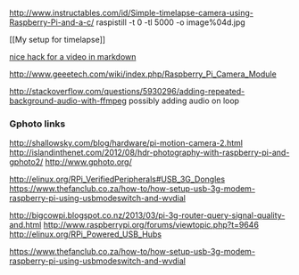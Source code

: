 http://www.instructables.com/id/Simple-timelapse-camera-using-Raspberry-Pi-and-a-c/
raspistill -t 0 -tl 5000 -o image%04d.jpg

[[My setup for timelapse]]

[nice hack for a video in
markdown](http://stackoverflow.com/questions/4279611/how-to-embed-a-video-into-github-readme-md)

http://www.geeetech.com/wiki/index.php/Raspberry_Pi_Camera_Module

http://stackoverflow.com/questions/5930296/adding-repeated-background-audio-with-ffmpeg possibly adding audio on loop

### Gphoto links

http://shallowsky.com/blog/hardware/pi-motion-camera-2.html
http://islandinthenet.com/2012/08/hdr-photography-with-raspberry-pi-and-gphoto2/
http://www.gphoto.org/

http://elinux.org/RPi_VerifiedPeripherals#USB_3G_Dongles
https://www.thefanclub.co.za/how-to/how-setup-usb-3g-modem-raspberry-pi-using-usbmodeswitch-and-wvdial

http://bigcowpi.blogspot.co.nz/2013/03/pi-3g-router-query-signal-quality-and.html
http://www.raspberrypi.org/forums/viewtopic.php?t=9646
http://elinux.org/RPi_Powered_USB_Hubs

https://www.thefanclub.co.za/how-to/how-setup-usb-3g-modem-raspberry-pi-using-usbmodeswitch-and-wvdial
